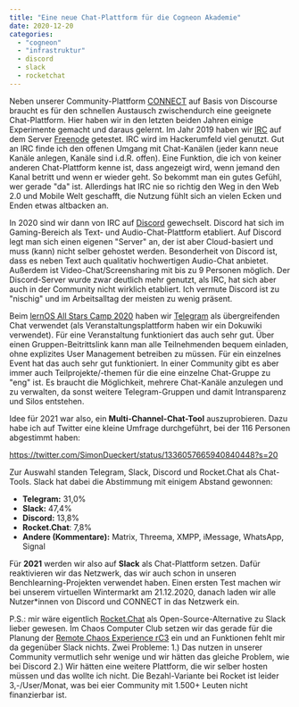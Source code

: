 ```yaml
---
title: "Eine neue Chat-Plattform für die Cogneon Akademie"
date: 2020-12-20
categories: 
  - "cogneon"
  - "infrastruktur"
  - discord
  - slack
  - rocketchat
---
```


Neben unserer Community-Plattform [CONNECT](https://community.cogneon.de) auf Basis von Discourse braucht es für den schnellen Austausch zwischendurch eine geeignete Chat-Plattform. Hier haben wir in den letzten beiden Jahren einige Experimente gemacht und daraus gelernt. Im Jahr 2019 haben wir [IRC](https://de.wikipedia.org/wiki/Internet_Relay_Chat) auf dem Server [Freenode](https://freenode.net/) getestet. IRC wird im Hackerumfeld viel genutzt. Gut an IRC finde ich den offenen Umgang mit Chat-Kanälen (jeder kann neue Kanäle anlegen, Kanäle sind i.d.R. offen). Eine Funktion, die ich von keiner anderen Chat-Plattform kenne ist, dass angezeigt wird, wenn jemand den Kanal betritt und wenn er wieder geht. So bekommt man ein gutes Gefühl, wer gerade "da" ist. Allerdings hat IRC nie so richtig den Weg in den Web 2.0 und Mobile Welt geschafft, die Nutzung fühlt sich an vielen Ecken und Enden etwas altbacken an.

<!-- more -->

In 2020 sind wir dann von IRC auf [Discord](https://de.wikipedia.org/wiki/Discord_\(Software\)) gewechselt. Discord hat sich im Gaming-Bereich als Text- und Audio-Chat-Plattform etabliert. Auf Discord legt man sich einen eigenen "Server" an, der ist aber Cloud-basiert und muss (kann) nicht selber gehostet werden. Besonderheit von Discord ist, dass es neben Text auch qualitativ hochwertigen Audio-Chat anbietet. Außerdem ist Video-Chat/Screensharing mit bis zu 9 Personen möglich. Der Discord-Server wurde zwar deutlich mehr genutzt, als IRC, hat sich aber auch in der Community nicht wirklich etabliert. Ich vermute Discord ist zu "nischig" und im Arbeitsalltag der meisten zu wenig präsent.

Beim [lernOS All Stars Camp 2020](https://cogneon.de/loscamp20/) haben wir [Telegram](https://de.wikipedia.org/wiki/Telegram) als übergreifenden Chat verwendet (als Veranstaltungsplattform haben wir ein Dokuwiki verwendet). Für eine Veranstaltung funktioniert das auch sehr gut. Über einen Gruppen-Beitrittslink kann man alle Teilnehmenden bequem einladen, ohne explizites User Management betreiben zu müssen. Für ein einzelnes Event hat das auch sehr gut funktioniert. In einer Community gibt es aber immer auch Teilprojekte/-themen für die eine einzelne Chat-Gruppe zu "eng" ist. Es braucht die Möglichkeit, mehrere Chat-Kanäle anzulegen und zu verwalten, da sonst weitere Telegram-Gruppen und damit Intransparenz und Silos entstehen.

Idee für 2021 war also, ein **Multi-Channel-Chat-Tool** auszuprobieren. Dazu habe ich auf Twitter eine kleine Umfrage durchgeführt, bei der 116 Personen abgestimmt haben:

https://twitter.com/SimonDueckert/status/1336057665940840448?s=20

Zur Auswahl standen Telegram, Slack, Discord und Rocket.Chat als Chat-Tools. Slack hat dabei die Abstimmung mit einigem Abstand gewonnen:

- **Telegram:** 31,0%
- **Slack:** 47,4%
- **Discord:** 13,8%
- **Rocket.Chat**: 7,8%
- **Andere (Kommentare):** Matrix, Threema, XMPP, iMessage, WhatsApp, Signal

Für **2021** werden wir also auf **Slack** als Chat-Plattform setzen. Dafür reaktivieren wir das Netzwerk, das wir auch schon in unseren Benchlearning-Projekten verwendet haben. Einen ersten Test machen wir bei unserem virtuellen Wintermarkt am 21.12.2020, danach laden wir alle Nutzer\*innen von Discord und CONNECT in das Netzwerk ein.

P.S.: mir wäre eigentlich [Rocket.Chat](https://rocket.chat/) als Open-Source-Alternative zu Slack lieber gewesen. Im Chaos Computer Club setzen wir das gerade für die Planung der [Remote Chaos Experience rC3](https://rc3.world) ein und an Funktionen fehlt mir da gegenüber Slack nichts. Zwei Probleme: 1.) Das nutzen in unserer Community vermutlich sehr wenige und wir hätten das gleiche Problem, wie bei Discord 2.) Wir hätten eine weitere Plattform, die wir selber hosten müssen und das wollte ich nicht. Die Bezahl-Variante bei Rocket ist leider 3,-/User/Monat, was bei eier Community mit 1.500+ Leuten nicht finanzierbar ist.
